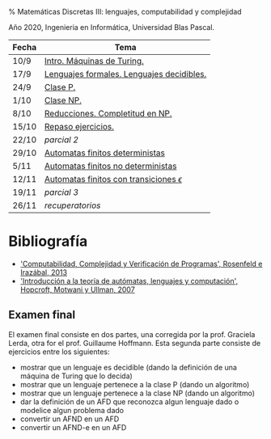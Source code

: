 % Matemáticas Discretas III: lenguajes, computabilidad y complejidad

Año 2020, Ingenieria en Informática, Universidad Blas Pascal.

Fecha   |                                            Tema
--------|------------------------------------------------------------------------------------
10/9    |    [Intro. Máquinas de Turing.](01.md)
17/9    |    [Lenguajes formales. Lenguajes decidibles.](02.md)
24/9    |    [Clase P.](03.md)
1/10    |    [Clase NP.](04.md)
8/10    |    [Reducciones. Completitud en NP.](05.md)
15/10   |    [Repaso ejercicios.](06.md)
22/10   |    *parcial 2*
29/10   |    [Automatas finitos deterministas](07.md)
5/11    |    [Automatas finitos no deterministas](08.md)
12/11   |    [Automatas finitos con transiciones $\epsilon$](09.md)
19/11   |    *parcial 3*
26/11   |    *recuperatorios*

# Bibliografía

* ['Computabilidad, Complejidad y Verificación de Programas', Rosenfeld e Irazábal, 2013](https://openlibra.com/es/book/download/computabilidad-complejidad-computacional-y-verificacion-de-programas)
* ['Introducción a la teoría de autómatas, lenguajes y computación', Hopcroft, Motwani y Ullman, 2007](https://www.frlp.utn.edu.ar/materias/sintaxis/automatas-lenguajes-computacion.pdf)

## Examen final

El examen final consiste en dos partes, una corregida por la prof. Graciela Lerda, otra for el prof.
Guillaume Hoffmann. Esta segunda parte consiste de ejercicios entre los siguientes:

  * mostrar que un lenguaje es decidible (dando la definición de una
    máquina de Turing que lo decida)
  * mostrar que un lenguaje pertenece a la clase P (dando un algoritmo)
  * mostrar que un lenguaje pertenece a la clase NP (dando un algoritmo)
  * dar la definición de un AFD que reconozca algun lenguaje dado o modelice algun problema dado
  * convertir un AFND en un AFD
  * convertir un AFND-e en un AFD
